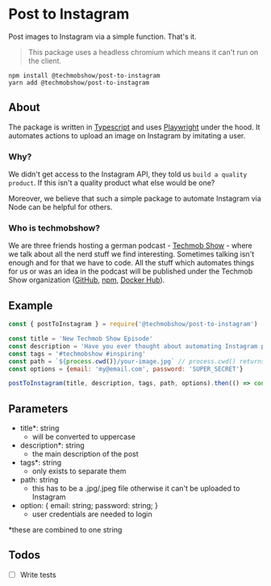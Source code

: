 # Post to Instagram

Post images to Instagram via a simple function. That's it.

> This package uses a headless chromium which means it can't run on the client.

```
npm install @techmobshow/post-to-instagram
yarn add @techmobshow/post-to-instagram
```

## About

The package is written in [Typescript](https://github.com/microsoft/TypeScript) and uses [Playwright](https://github.com/microsoft/playwright) under the hood. It automates actions to upload an image on Instagram by imitating a user. 

### Why?

We didn't get access to the Instagram API, they told us `build a quality product`. If this isn't a quality product what else would be one?

Moreover, we believe that such a simple package to automate Instagram via Node can be helpful for others.

### Who is techmobshow?

We are three friends hosting a german podcast - [Techmob Show](https://techmob.show) - where we talk about all the nerd stuff we find interesting. Sometimes talking isn't enough and for that we have to code. All the stuff which automates things for us or was an idea in the podcast will be published under the Techmob Show organization ([GitHub](https://github.com/orgs/Techmob-Show), [npm](https://www.npmjs.com/org/techmobshow), [Docker Hub](https://hub.docker.com/u/techmobshow)).

## Example

```js
const { postToInstagram } = require('@techmobshow/post-to-instagram')

const title = 'New Techmob Show Episode'
const description = 'Have you ever thought about automating Instagram posts? Today we will tell you how you can achieve this with our awesome package'
const tags = '#techmobshow #inspiring'
const path = `${process.cwd()}/your-image.jpg` // process.cwd() returns the root of your package.json
const options = {email: 'my@email.com', password: 'SUPER_SECRET'}

postToInstagram(title, description, tags, path, options).then(() => console.log('success'))
```


## Parameters

- title*: string
  - will be converted to uppercase
- description*: string
  - the main description of the post
- tags*: string
  - only exists to separate them
- path: string
  - this has to be a .jpg/.jpeg file otherwise it can't be uploaded to Instagram
- option: { email: string; password: string; }
  - user credentials are needed to login

*these are combined to one string

## Todos

- [ ] Write tests